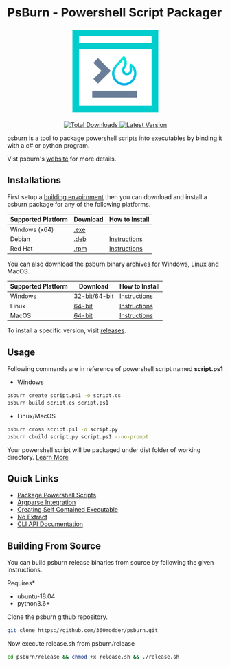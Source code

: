 # PsBurn - Powershell Script Packager

<p align="center">
  <img src="docs/images/favicon.png" width="200"  height="200"/>
</p>

<p align="center">
  <a href="https://github.com/360modder/psburn/releases">
    <img src="https://img.shields.io/github/downloads/360modder/psburn/total.svg" alt="Total Downloads"/>
  </a>
  <a href="https://github.com/360modder/psburn/releases">
    <img src="https://img.shields.io/github/release/360modder/psburn.svg" alt="Latest Version"/>
  </a>
</p>

psburn is a tool to package powershell scripts into executables by binding it with a c# or python program.

Vist psburn's [website](https://360modder.github.io/psburn/) for more details.

## Installations

First setup a [building envoirnment](https://360modder.github.io/psburn/gettingstarted/installations/#building-envoirnments) then you can download and install a psburn package for any of the following platforms.

| Supported Platform | Download                                                                                        | How to Install           |
|--------------------|-------------------------------------------------------------------------------------------------|--------------------------|
| Windows (x64)      | [.exe](https://github.com/360modder/psburn/releases/download/v1.0.0/psburn.1.0.0.win-x64.exe)   |                          |
| Debian             | [.deb](https://github.com/360modder/psburn/releases/download/v1.0.0/psburn.1.0.0.linux-x64.deb) | [Instructions][packages] |
| Red Hat            | [.rpm](https://github.com/360modder/psburn/releases/download/v1.0.0/psburn.1.0.0.linux-x64.rpm) | [Instructions][packages] |

You can also download the psburn binary archives for Windows, Linux and MacOS.

| Supported Platform | Download                                                                                                                                                                                        | How to Install                  |
|--------------------|-------------------------------------------------------------------------------------------------------------------------------------------------------------------------------------------------|---------------------------------|
| Windows            | [32-bit](https://github.com/360modder/psburn/releases/download/v1.0.0/psburn.1.0.0.win-x86.zip)/[64-bit](https://github.com/360modder/psburn/releases/download/v1.0.0/psburn.1.0.0.win-x64.zip) | [Instructions][binary-archives] |
| Linux              | [64-bit](https://github.com/360modder/psburn/releases/download/v1.0.0/psburn.1.0.0.linux-x64.tar.gz)                                                                                            | [Instructions][binary-archives] |
| MacOS              | [64-bit](https://github.com/360modder/psburn/releases/download/v1.0.0/psburn.1.0.0.osx-x64.tar.gz)                                                                                              | [Instructions][binary-archives] |

To install a specific version, visit [releases](https://github.com/360modder/psburn/releases).

[binary-archives]: https://360modder.github.io/psburn/gettingstarted/installations/#binary-archives
[packages]: https://360modder.github.io/psburn/gettingstarted/installations/#packages

## Usage

Following commands are in reference of powershell script named **script.ps1**

- Windows

```bash
psburn create script.ps1 -o script.cs
psburn build script.cs script.ps1
```

- Linux/MacOS

```bash
psburn cross script.ps1 -o script.py
psburn cbuild script.py script.ps1 --no-prompt
```

Your powershell script will be packaged under dist folder of working directory. [Learn More](https://360modder.github.io/psburn/gettingstarted/packagepsscripts/)

## Quick Links

- [Package Powershell Scripts](https://360modder.github.io/psburn/gettingstarted/packagepsscripts/)
- [Argparse Integration](https://360modder.github.io/psburn/gettingstarted/argparseintegration/)
- [Creating Self Contained Executable](https://360modder.github.io/psburn/usage/creatingselfcontainedexecutable/)
- [No Extract](https://360modder.github.io/psburn/usage/noextract/)
- [CLI API Documentation](https://360modder.github.io/psburn/documentation/python/cross/)

## Building From Source

You can build psburn release binaries from source by following the given instructions.

Requires*

- ubuntu-18.04
- python3.6+

Clone the psburn github repository.

```bash
git clone https://github.com/360modder/psburn.git
```

Now execute release.sh from psburn/release

```bash
cd psburn/release && chmod +x release.sh && ./release.sh
```
